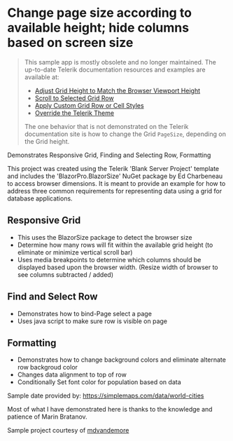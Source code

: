 # Change page size according to available height; hide columns based on screen size

> This sample app is mostly obsolete and no longer maintained. The up-to-date Telerik documentation resources and examples are available at:
> 
> * [Adjust Grid Height to Match the Browser Viewport Height](https://docs.telerik.com/blazor-ui/knowledge-base/grid-adjust-height-with-browser)
> * [Scroll to Selected Grid Row](https://docs.telerik.com/blazor-ui/knowledge-base/grid-scroll-to-selected-row)
> * [Apply Custom Grid Row or Cell Styles](https://docs.telerik.com/blazor-ui/knowledge-base/grid-conditional-cell-background)
> * [Override the Telerik Theme](https://docs.telerik.com/blazor-ui/styling-and-themes/override-theme-styles)
>
> The one behavior that is not demonstrated on the Telerik documentation site is how to change the Grid `PageSize`, depending on the Grid height.

Demonstrates Responsive Grid, Finding and Selecting Row, Formatting

This project was created using the Telerik 'Blank Server Project' template and includes the 'BlazorPro.BlazorSize' NuGet package by Ed Charbeneau to access browser dimensions. It is meant to provide an example for how to address three common requirements for representing data using a grid for database applications.

## Responsive Grid
* This uses the BlazorSize package to detect the browser size
* Determine how many rows will fit within the available grid height (to eliminate or minimize vertical scroll bar)
* Uses media breakpoints to determine which columns should be displayed based upon the browser width. (Resize width of browser to see columns subtracted / added)

## Find and Select Row
* Demonstrates how to bind-Page select a page
* Uses java script to make sure row is visible on page

## Formatting
* Demonstrates how to change background colors and eliminate alternate row backgroud color
* Changes data alignment to top of row
* Conditionally Set font color for population based on data

Sample date provided by: https://simplemaps.com/data/world-cities

Most of what I have demonstrated here is thanks to the knowledge and patience of Marin Bratanov.

Sample project courtesy of [mdvandemore](https://github.com/mdvandemore)
